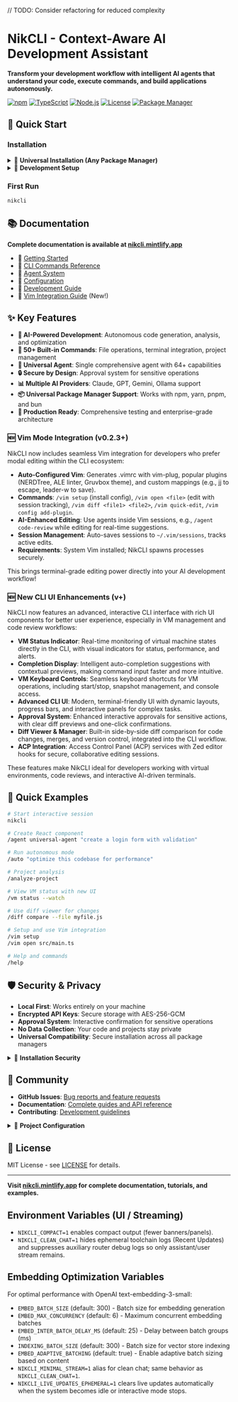 // TODO: Consider refactoring for reduced complexity

# NikCLI - Context-Aware AI Development Assistant

**Transform your development workflow with intelligent AI agents that understand your code, execute commands, and build applications autonomously.**

[![npm](https://img.shields.io/npm/v/@nicomatt69/nikcli)](https://www.npmjs.com/package/@nicomatt69/nikcli)
[![TypeScript](https://img.shields.io/badge/TypeScript-5.3+-blue)](https://www.typescriptlang.org/)
[![Node.js](https://img.shields.io/badge/Node.js-18+-green)](https://nodejs.org/)
[![License](https://img.shields.io/badge/license-MIT-green)](LICENSE)
[![Package Manager](https://img.shields.io/badge/supports-npm%20%7C%20yarn%20%7C%20pnpm%20%7C%20bun-brightgreen)](https://www.npmjs.com/package/@nicomatt69/nikcli)

## 🚀 Quick Start

### Installation

<details>
<summary>🔧 <strong>Universal Installation (Any Package Manager)</strong></summary>

#### Quick Install (Recommended)

```bash
# Unix/macOS - Universal installer auto-detects best package manager
curl -fsSL https://raw.githubusercontent.com/nikomatt69/nikcli-main/main/installer/install.sh | bash

# Windows PowerShell
iwr -useb https://raw.githubusercontent.com/nikomatt69/nikcli-main/main/installer/install.ps1 | iex
```

#### Manual Installation

Choose your preferred package manager:

```bash
# npm
npm install -g @nicomatt69/nikcli

# yarn
yarn global add @nicomatt69/nikcli

# pnpm
pnpm install -g @nicomatt69/nikcli

# bun
bun install -g @nicomatt69/nikcli
```

#### Specify Package Manager

```bash
# Force specific package manager with installer
curl -fsSL https://raw.githubusercontent.com/nikomatt69/nikcli-main/main/installer/install.sh | bash -s pnpm

# Windows PowerShell with specific manager
iwr -useb https://raw.githubusercontent.com/nikomatt69/nikcli-main/main/installer/install.ps1 | iex -PackageManager yarn
```

</details>

<details>
<summary>🔨 <strong>Development Setup</strong></summary>

```bash
# Clone repository
git clone https://github.com/nikomatt69/nikcli-main
cd nikcli-main

# Install dependencies (development uses pnpm for optimal performance)
pnpm install

# Build and start
pnpm run build
pnpm start
```

**Development Scripts:**

- `pnpm start` - Start in development mode
- `pnpm run dev` - Development with watch mode
- `pnpm run build` - Compile TypeScript
- `pnpm test` - Run tests
- `pnpm run build:binary` - Create binary distribution

> **Note**: Development uses pnpm for optimal performance, but NikCLI supports installation with any package manager.

</details>

### First Run

```bash
nikcli
```

## 📚 Documentation

**Complete documentation is available at [nikcli.mintlify.app](https://nikcli.mintlify.app)**

- 📖 [Getting Started](https://nikcli.mintlify.app/quickstart/installation)
- 🎯 [CLI Commands Reference](https://nikcli.mintlify.app/cli-reference/commands-overview)
- 🤖 [Agent System](https://nikcli.mintlify.app/agent-system/overview)
- 🔨 [Configuration](https://nikcli.mintlify.app/configuration)
- 🔨 [Development Guide](https://nikcli.mintlify.app/contributing/development)
- 📝 [Vim Integration Guide](https://nikcli.mintlify.app/features/vim-mode) (New!)

## ✨ Key Features

- **🤖 AI-Powered Development**: Autonomous code generation, analysis, and optimization
- **🔧 50+ Built-in Commands**: File operations, terminal integration, project management
- **🌟 Universal Agent**: Single comprehensive agent with 64+ capabilities
- **🔒 Secure by Design**: Approval system for sensitive operations
- **📊 Multiple AI Providers**: Claude, GPT, Gemini, Ollama support
- **📦 Universal Package Manager Support**: Works with npm, yarn, pnpm, and bun
- **🚀 Production Ready**: Comprehensive testing and enterprise-grade architecture

### 🆕 **Vim Mode Integration (v0.2.3+)**

NikCLI now includes seamless Vim integration for developers who prefer modal editing within the CLI ecosystem:

- **Auto-Configured Vim**: Generates .vimrc with vim-plug, popular plugins (NERDTree, ALE linter, Gruvbox theme), and custom mappings (e.g., jj to escape, leader-w to save).
- **Commands**: `/vim setup` (install config), `/vim open <file>` (edit with session tracking), `/vim diff <file1> <file2>`, `/vim quick-edit`, `/vim config add-plugin`.
- **AI-Enhanced Editing**: Use agents inside Vim sessions, e.g., `/agent code-review` while editing for real-time suggestions.
- **Session Management**: Auto-saves sessions to `~/.vim/sessions`, tracks active edits.
- **Requirements**: System Vim installed; NikCLI spawns processes securely.

This brings terminal-grade editing power directly into your AI development workflow!

### 🆕 New CLI UI Enhancements (v+)

NikCLI now features an advanced, interactive CLI interface with rich UI components for better user experience, especially in VM management and code review workflows:

- **VM Status Indicator**: Real-time monitoring of virtual machine states directly in the CLI, with visual indicators for status, performance, and alerts.
- **Completion Display**: Intelligent auto-completion suggestions with contextual previews, making command input faster and more intuitive.
- **VM Keyboard Controls**: Seamless keyboard shortcuts for VM operations, including start/stop, snapshot management, and console access.
- **Advanced CLI UI**: Modern, terminal-friendly UI with dynamic layouts, progress bars, and interactive panels for complex tasks.
- **Approval System**: Enhanced interactive approvals for sensitive actions, with clear diff previews and one-click confirmations.
- **Diff Viewer & Manager**: Built-in side-by-side diff comparison for code changes, merges, and version control, integrated into the CLI workflow.
- **ACP Integration**: Access Control Panel (ACP) services with Zed editor hooks for secure, collaborative editing sessions.

These features make NikCLI ideal for developers working with virtual environments, code reviews, and interactive AI-driven terminals.

## 🎯 Quick Examples

```bash
# Start interactive session
nikcli

# Create React component
/agent universal-agent "create a login form with validation"

# Run autonomous mode
/auto "optimize this codebase for performance"

# Project analysis
/analyze-project

# View VM status with new UI
/vm status --watch

# Use diff viewer for changes
/diff compare --file myfile.js

# Setup and use Vim integration
/vim setup
/vim open src/main.ts

# Help and commands
/help
```

## 🛡️ Security & Privacy

- **Local First**: Works entirely on your machine
- **Encrypted API Keys**: Secure storage with AES-256-GCM
- **Approval System**: Interactive confirmation for sensitive operations
- **No Data Collection**: Your code and projects stay private
- **Universal Compatibility**: Secure installation across all package managers

<details>
<summary>🔐 <strong>Installation Security</strong></summary>

Our universal installers include security features:

- **Automatic verification** of Node.js version requirements
- **Package manager detection** and validation
- **Fallback mechanisms** if primary installation fails
- **No elevated privileges** required for global installation
- **Source verification** from official npm registry

**Installer Files:**

- [`installer/install.sh`](installer/install.sh) - Unix/macOS universal installer
- [`installer/install.ps1`](installer/install.ps1) - Windows PowerShell installer

</details>

## 🤝 Community

- **GitHub Issues**: [Bug reports and feature requests](https://github.com/nikomatt69/nikcli-main/issues)
- **Documentation**: [Complete guides and API reference](https://nikcli.mintlify.app)
- **Contributing**: [Development guidelines](https://nikcli.mintlify.app/contributing/development)

<details>
<summary>🔧 <strong>Project Configuration</strong></summary>

**Package Manager Support:**

- Development optimized with `pnpm` for faster builds and reduced disk usage
- Universal installation support for all major package managers
- Cross-platform compatibility with intelligent fallbacks

**Key Files:**

- [`package.json`](package.json) - Main package configuration with universal engine support
- [`pnpm-workspace.yaml`](pnpm-workspace.yaml) - pnpm workspace configuration
- [`.npmrc`](.npmrc) - npm/pnpm configuration for optimal development experience

</details>

## 📄 License

MIT License - see [LICENSE](LICENSE) for details.

---

**Visit [nikcli.mintlify.app](https://nikcli.mintlify.app) for complete documentation, tutorials, and examples.**

## Environment Variables (UI / Streaming)

- `NIKCLI_COMPACT=1` enables compact output (fewer banners/panels).
- `NIKCLI_CLEAN_CHAT=1` hides ephemeral toolchain logs (Recent Updates) and suppresses auxiliary router debug logs so only assistant/user stream remains.

## Embedding Optimization Variables

For optimal performance with OpenAI text-embedding-3-small:

- `EMBED_BATCH_SIZE` (default: 300) - Batch size for embedding generation
- `EMBED_MAX_CONCURRENCY` (default: 6) - Maximum concurrent embedding batches
- `EMBED_INTER_BATCH_DELAY_MS` (default: 25) - Delay between batch groups (ms)
- `INDEXING_BATCH_SIZE` (default: 300) - Batch size for vector store indexing
- `EMBED_ADAPTIVE_BATCHING` (default: true) - Enable adaptive batch sizing based on content
- `NIKCLI_MINIMAL_STREAM=1` alias for clean chat; same behavior as `NIKCLI_CLEAN_CHAT=1`.
- `NIKCLI_LIVE_UPDATES_EPHEMERAL=1` clears live updates automatically when the system becomes idle or interactive mode stops.
